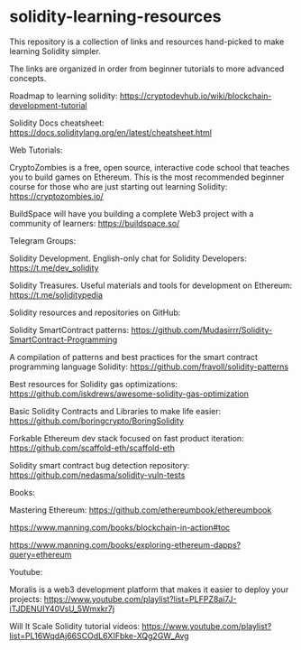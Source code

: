 # solidity-learning-resources

This repository is a collection of links and resources hand-picked to make learning Solidity simpler.

The links are organized in order from beginner tutorials to more advanced concepts.

Roadmap to learning solidity:
https://cryptodevhub.io/wiki/blockchain-development-tutorial

Solidity Docs cheatsheet:
https://docs.soliditylang.org/en/latest/cheatsheet.html

Web Tutorials:

CryptoZombies is a free, open source, interactive code school that teaches you to build games on Ethereum. 
This is the most recommended beginner course for those who are just starting out learning Solidity:
https://cryptozombies.io/

BuildSpace will have you building a complete Web3 project with a community of learners: 
https://buildspace.so/

Telegram Groups:

Solidity Development. English-only chat for Solidity Developers:
https://t.me/dev_solidity

Solidity Treasures. Useful materials and tools for development on Ethereum:
https://t.me/soliditypedia


Solidity resources and repositories on GitHub:

Solidity SmartContract patterns: 
https://github.com/Mudasirrr/Solidity-SmartContract-Programming

A compilation of patterns and best practices for the smart contract programming language Solidity:
https://github.com/fravoll/solidity-patterns

Best resources for Solidity gas optimizations:
https://github.com/iskdrews/awesome-solidity-gas-optimization

Basic Solidity Contracts and Libraries to make life easier:
https://github.com/boringcrypto/BoringSolidity

Forkable Ethereum dev stack focused on fast product iteration:
https://github.com/scaffold-eth/scaffold-eth

Solidity smart contract bug detection repository:
https://github.com/nedasma/solidity-vuln-tests

Books:

Mastering Ethereum:
https://github.com/ethereumbook/ethereumbook

https://www.manning.com/books/blockchain-in-action#toc

https://www.manning.com/books/exploring-ethereum-dapps?query=ethereum

Youtube:

Moralis is a web3 development platform that makes it easier to deploy your projects:
https://www.youtube.com/playlist?list=PLFPZ8ai7J-iTJDENUIY40VsU_5Wmxkr7j

Will It Scale Solidity tutorial videos: 
https://www.youtube.com/playlist?list=PL16WqdAj66SCOdL6XIFbke-XQg2GW_Avg

